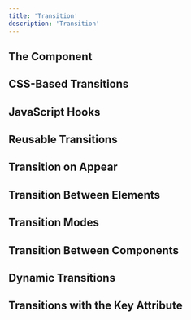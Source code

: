 ```yaml
---
title: 'Transition'
description: 'Transition'
---
```

## The <Transition> Component
## CSS-Based Transitions
## JavaScript Hooks
## Reusable Transitions
## Transition on Appear
## Transition Between Elements
## Transition Modes
## Transition Between Components
## Dynamic Transitions
## Transitions with the Key Attribute